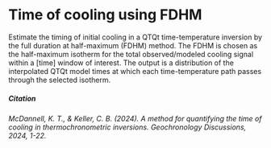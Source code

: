 # Time of cooling using FDHM
Estimate the timing of initial cooling in a QTQt time-temperature inversion by the full duration at half-maximum (FDHM) method. The FDHM is chosen as the half-maximum isotherm for the total observed/modeled cooling signal within a [time] window of interest. The output is a distribution of the interpolated QTQt model times at which each time-temperature path passes through the selected isotherm.

##### Citation 
*McDannell, K. T., & Keller, C. B. (2024). A method for quantifying the time of cooling in thermochronometric inversions. Geochronology Discussions, 2024, 1-22.*

